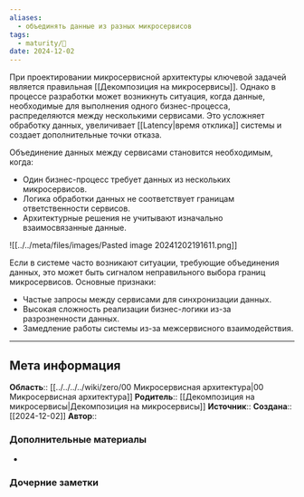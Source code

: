 ```yaml
---
aliases:
  - объединять данные из разных микросервисов
tags:
  - maturity/🌱
date: 2024-12-02
---
```

При проектировании микросервисной архитектуры ключевой задачей является правильная [[Декомпозиция на микросервисы]]. Однако в процессе разработки может возникнуть ситуация, когда данные, необходимые для выполнения одного бизнес-процесса, распределяются между несколькими сервисами. Это усложняет обработку данных, увеличивает [[Latency|время отклика]] системы и создает дополнительные точки отказа.

Объединение данных между сервисами становится необходимым, когда:
- Один бизнес-процесс требует данных из нескольких микросервисов.
- Логика обработки данных не соответствует границам ответственности сервисов.
- Архитектурные решения не учитывают изначально взаимосвязанные данные.

![[../../meta/files/images/Pasted image 20241202191611.png]]

Если в системе часто возникают ситуации, требующие объединения данных, это может быть сигналом неправильного выбора границ микросервисов. Основные признаки:
- Частые запросы между сервисами для синхронизации данных.
- Высокая сложность реализации бизнес-логики из-за разрозненности данных.
- Замедление работы системы из-за межсервисного взаимодействия.

***
## Мета информация
**Область**:: [[../../../../wiki/zero/00 Микросервисная архитектура|00 Микросервисная архитектура]]
**Родитель**:: [[Декомпозиция на микросервисы|Декомпозиция на микросервисы]]
**Источник**:: 
**Создана**:: [[2024-12-02]]
**Автор**:: 
### Дополнительные материалы
- 

### Дочерние заметки
<!-- QueryToSerialize: LIST FROM [[]] WHERE contains(Родитель, this.file.link) or contains(parents, this.file.link) -->

